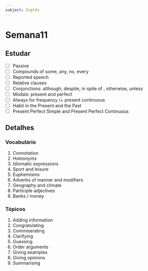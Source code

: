 ```yaml
---
subject: Inglês
---
```

# Semana11

## Estudar
- [ ] Passive 
- [ ] Compounds of some, any, no, every 
- [ ] Reported speech 
- [ ] Relative clauses 
- [ ] Conjunctions: although, despite, in spite of , otherwise, unless 
- [ ] Modals: present and perfect 
- [ ] Always for frequency /+ present continuous 
- [ ] Habit in the Present and the Past 
- [ ] Present Perfect Simple and Present Perfect Continuous 

## Detalhes
### Vocabulário
1. Connotation
2. Homonyms
3. Idiomatic expressions
4. Sport and leisure
5. Euphemisms
6. Adverbs of manner and modifiers
7. Geography and climate
8. Participle adjectives
9. Banks / money

### Tópicos
1. Adding information
2. Congratulating
3. Commiserating
4. Clarifying
5. Guessing
6. Order arguments
7. Giving examples
8. Giving opinions
9. Summarising
